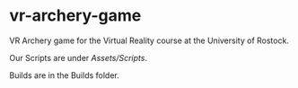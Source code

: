 # vr-archery-game
VR Archery game for the Virtual Reality course at the University of Rostock.

Our Scripts are under _Assets/Scripts_.

Builds are in the Builds folder.
